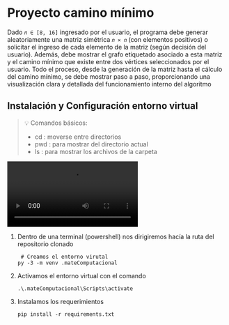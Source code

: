 # Proyecto camino mínimo

Dado `𝑛 ∈ [8, 16]` ingresado por el usuario, el programa debe generar aleatoriamente
una matriz simétrica `𝑛 × 𝑛` (con elementos positivos) o solicitar el ingreso de cada
elemento de la matriz (según decisión del usuario). Además, debe mostrar el grafo
etiquetado asociado a esta matriz y el camino mínimo que existe entre dos vértices
seleccionados por el usuario. Todo el proceso, desde la generación de la matriz hasta
el cálculo del camino mínimo, se debe mostrar paso a paso, proporcionando una
visualización clara y detallada del funcionamiento interno del algoritmo


## Instalación y Configuración entorno virtual
 
 > 💡 Comandos básicos: 
 > - cd : moverse entre directorios
 > - pwd : para mostrar del directorio actual
 > - ls : para mostrar los archivos de la carpeta

<video controls src="static/sources/md/basicsComands.mp4" title="Comandos Basicos"></video>

 1. Dentro de una terminal (powershell) nos dirigiremos hacía la ruta del repositorio clonado

    ~~~PS
     # Creamos el entorno virutal
    py -3 -m venv .mateComputacional
    ~~~

 2. Activamos el entorno virtual con el comando
 
    ~~~PS
    .\.mateComputacional\Scripts\activate
    ~~~
    
 3. Instalamos los requerimientos
    
    ~~~PS
    pip install -r requirements.txt
    ~~~